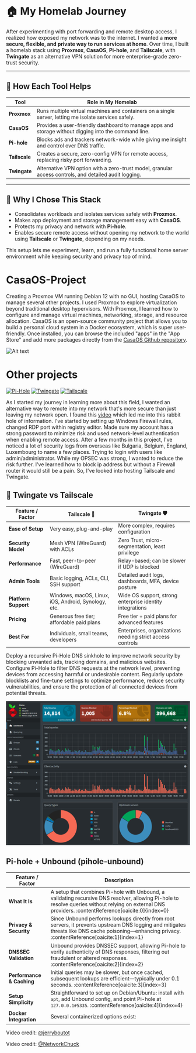 # 🏠 My Homelab Journey

After experimenting with port forwarding and remote desktop access, I realized how exposed my network was to the internet. I wanted a **more secure, flexible, and private way to run services at home**. Over time, I built a homelab stack using **Proxmox**, **CasaOS**, **Pi-hole**, and **Tailscale**, with **Twingate** as an alternative VPN solution for more enterprise-grade zero-trust security.

---

## 🔧 How Each Tool Helps

| Tool       | Role in My Homelab |
|------------|------------------|
| **Proxmox** | Runs multiple virtual machines and containers on a single server, letting me isolate services safely. |
| **CasaOS** | Provides a user-friendly dashboard to manage apps and storage without digging into the command line. |
| **Pi-hole** | Blocks ads and trackers network-wide while giving me insight and control over DNS traffic. |
| **Tailscale** | Creates a secure, zero-config VPN for remote access, replacing risky port forwarding. |
| **Twingate** | Alternative VPN option with a zero-trust model, granular access controls, and detailed audit logging. |

---

## 🚀 Why I Chose This Stack
- Consolidates workloads and isolates services safely with **Proxmox**.  
- Makes app deployment and storage management easy with **CasaOS**.  
- Protects my privacy and network with **Pi-hole**.  
- Enables secure remote access without opening my network to the world using **Tailscale** or **Twingate**, depending on my needs.  

This setup lets me experiment, learn, and run a fully functional home server environment while keeping security and privacy top of mind.




# CasaOS-Project

  Creating a Proxmox VM running Debian 12 with no GUI, hosting CasaOS to manage several other projects. I used Proxmox to explore virtualization beyond traditional desktop hypervisors. With Proxmox, I learned how to configure and manage virtual machines, networking, storage, and resource allocation. CasaOS is an open-source community project that allows you to build a personal cloud system in a Docker ecosystem, which is super user-friendly. Once installed, you can browse the included "apps" in the "App Store" and add more packages directly from the [CasaOS Github repository](https://awesome.casaos.io/content/3rd-party-app-stores/list.html#_2-casaos-appstore-play). 

![Alt text](images/casaos.png)


#      Other projects 
  [![Pi-Hole](https://img.shields.io/badge/pihole-%2396060C.svg?style=for-the-badge&logo=pi-hole&logoColor=white/)](https://pi-hole.net/)
 [![Twingate](https://img.shields.io/badge/Twingate-FFFFFF?style=for-the-badge&logo=susetwingate&logoColor=000000)](https://www.twingate.com)
[![Tailscale](https://img.shields.io/badge/Tailscale-000000?style=for-the-badge&logo=tailscale)](https://tailscale.com)

 As I started my journey in learning more about this field, I wanted an alternative way to remote into my network that's more secure than just leaving my network open. I found this [video](https://youtu.be/sax55mrOX54?si=Sw2JB6fEf78CMCiX) which led me into this rabbit hole of information. I've started by setting up Windows Firewall rules, changed RDP port within registry editor. Made sure my account has a strong password to minimize risk and used network-level authentication when enabling remote access. After a few months in this project, I've noticed a lot of security logs from overseas like Bulgaria, Belgium, England, Luxembourg to name a few places. Trying to login with users like admin/administrator. While my OPSEC was strong, I wanted to reduce the risk further. I've learned how to block ip address but without a Firewall router it would still be a pain. So, I've looked into hosting Tailscale and Twingate.

## 🔐 Twingate vs Tailscale

| Feature / Factor        | **Tailscale** 🚀 | **Twingate** 🛡️ |
|-------------------------|------------------|-----------------|
| **Ease of Setup**       | Very easy, plug-and-play | More complex, requires configuration |
| **Security Model**      | Mesh VPN (WireGuard) with ACLs | Zero Trust, micro-segmentation, least privilege |
| **Performance**         | Fast, peer-to-peer (WireGuard) | Relay-based; can be slower if UDP is blocked |
| **Admin Tools**         | Basic logging, ACLs, CLI, SSH support | Detailed audit logs, dashboards, MFA, device posture |
| **Platform Support**    | Windows, macOS, Linux, iOS, Android, Synology, etc. | Wide OS support, strong enterprise identity integrations |
| **Pricing**             | Generous free tier; affordable paid plans | Free tier + paid plans for advanced features |
| **Best For**            | Individuals, small teams, developers | Enterprises, organizations needing strict access controls |

Deploy a recursive Pi-Hole DNS sinkhole to improve network security by blocking unwanted ads, tracking domains, and malicious websites. Configure Pi-Hole to filter DNS requests at the network level, preventing devices from accessing harmful or undesirable content. Regularly update blocklists and fine-tune settings to optimize performance, reduce security vulnerabilities, and ensure the protection of all connected devices from potential threats. 

![Alt text](images/pihole-unbound.png)

##  Pi-hole + Unbound (pihole-unbound)

| Feature / Factor             | Description |
|------------------------------|-------------|
| **What It Is**               | A setup that combines Pi-hole with Unbound, a validating recursive DNS resolver, allowing Pi-hole to resolve queries without relying on external DNS providers. :contentReference[oaicite:0]{index=0} |
| **Privacy & Security**       | Since Unbound performs lookups directly from root servers, it prevents upstream DNS logging and mitigates threats like DNS cache poisoning—enhancing privacy. :contentReference[oaicite:1]{index=1} |
| **DNSSEC Validation**        | Unbound provides DNSSEC support, allowing Pi-hole to verify authenticity of DNS responses, filtering out fraudulent or altered responses. :contentReference[oaicite:2]{index=2} |
| **Performance & Caching**    | Initial queries may be slower, but once cached, subsequent lookups are efficient—typically under 0.1 seconds. :contentReference[oaicite:3]{index=3} |
| **Setup Simplicity**         | Straightforward to set up on Debian/Ubuntu: install with `apt`, add Unbound config, and point Pi-hole at `127.0.0.1#5335`. :contentReference[oaicite:4]{index=4} |
| **Docker Integration**       | Several containerized options exist:

Video credit: [@jerryboutot](https://www.youtube.com/channel/UCu10mLMkrrYaVKUYeK4h6dg)

Video credit: [@NetworkChuck](https://www.youtube.com/@NetworkChuck)

